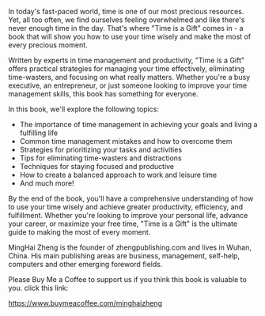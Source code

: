 

In today's fast-paced world, time is one of our most precious resources. Yet, all too often, we find ourselves feeling overwhelmed and like there's never enough time in the day. That's where "Time is a Gift" comes in - a book that will show you how to use your time wisely and make the most of every precious moment.

Written by experts in time management and productivity, "Time is a Gift" offers practical strategies for managing your time effectively, eliminating time-wasters, and focusing on what really matters. Whether you're a busy executive, an entrepreneur, or just someone looking to improve your time management skills, this book has something for everyone.

In this book, we'll explore the following topics:

* The importance of time management in achieving your goals and living a fulfilling life
* Common time management mistakes and how to overcome them
* Strategies for prioritizing your tasks and activities
* Tips for eliminating time-wasters and distractions
* Techniques for staying focused and productive
* How to create a balanced approach to work and leisure time
* And much more!

By the end of the book, you'll have a comprehensive understanding of how to use your time wisely and achieve greater productivity, efficiency, and fulfillment. Whether you're looking to improve your personal life, advance your career, or maximize your free time, "Time is a Gift" is the ultimate guide to making the most of every moment.

MingHai Zheng is the founder of zhengpublishing.com and lives in Wuhan, China. His main publishing areas are business, management, self-help, computers and other emerging foreword fields.

Please Buy Me a Coffee to support us if you think this book is valuable to you. click this link:

https://www.buymeacoffee.com/minghaizheng
